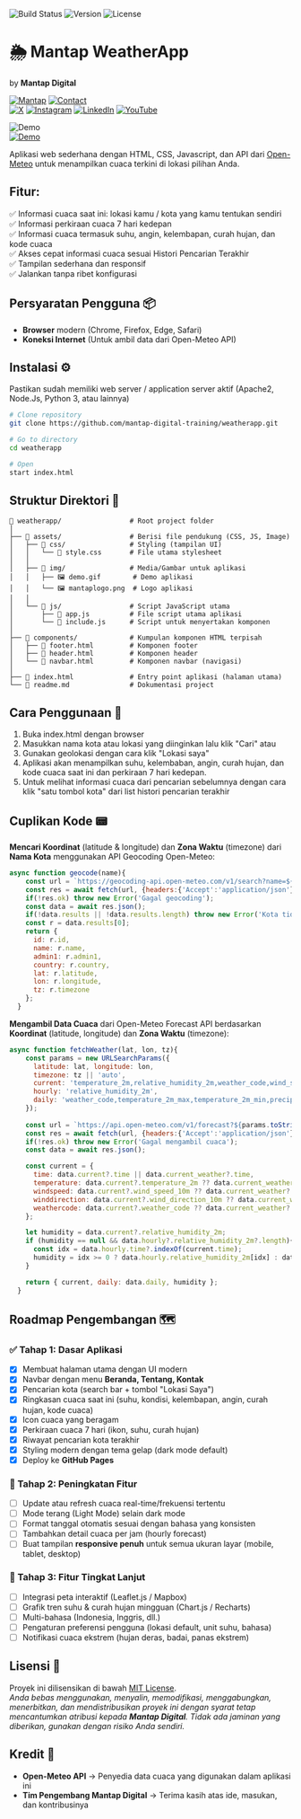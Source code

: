 ![Build Status](https://img.shields.io/badge/build-passing-brightgreen) 
![Version](https://img.shields.io/badge/version-1.0.0-blue)
![License](https://img.shields.io/badge/license-MIT-orange)  
# 🌦️ Mantap WeatherApp 
by **Mantap Digital**  

[![Mantap](https://img.shields.io/badge/Github-181717?style=for-the-badge&logo=github&logoColor=white)](https://github.com/mantap-digital-training)
[![Contact](https://img.shields.io/badge/EMail-info@md.id-FF6B6B?style=for-the-badge&logo=mail.ru&logoColor=white)](mailto:info@md.id)  
[![X](https://img.shields.io/badge/X-000000?style=for-the-badge&logo=x&logoColor=white)](https://x.com/mantapdigital)
[![Instagram](https://img.shields.io/badge/Instagram-E4405F?style=for-the-badge&logo=instagram&logoColor=white)](https://instagram.com/mantapdigital)
[![LinkedIn](https://img.shields.io/badge/LinkedIn-0077B5?style=for-the-badge&logo=linkedin&logoColor=white)](https://linkedin.com/in/mantapdigital)
[![YouTube](https://img.shields.io/badge/YouTube-FF0000?style=for-the-badge&logo=youtube&logoColor=white)](https://youtube.com/@mantapdigital)

![Demo](./assets/img/demo.gif)  
[![Demo](https://img.shields.io/badge/Demo-Visit%20PAGE-blue?style=for-the-badge&logo=google-chrome&logoColor=white)](https://mantap-digital-training.github.io/weatherapp/)  

Aplikasi web sederhana dengan HTML, CSS, Javascript, dan API dari [Open-Meteo](https://open-meteo.com) untuk menampilkan cuaca terkini di lokasi pilihan Anda.  

## Fitur:
✅ Informasi cuaca saat ini: lokasi kamu / kota yang kamu tentukan sendiri  
✅ Informasi perkiraan cuaca 7 hari kedepan  
✅ Informasi cuaca termasuk suhu, angin, kelembapan, curah hujan, dan kode cuaca  
✅ Akses cepat informasi cuaca sesuai Histori Pencarian Terakhir   
✅ Tampilan sederhana dan responsif  
✅ Jalankan tanpa ribet konfigurasi  

## Persyaratan Pengguna 📦 
- **Browser** modern (Chrome, Firefox, Edge, Safari)  
- **Koneksi Internet** (Untuk ambil data dari Open-Meteo API)

## Instalasi ⚙️ 
Pastikan sudah memiliki web server / application server aktif (Apache2, Node.Js, Python 3, atau lainnya)
```bash
# Clone repository
git clone https://github.com/mantap-digital-training/weatherapp.git
```

```bash
# Go to directory
cd weatherapp
```

```bash
# Open
start index.html
```
 
## Struktur Direktori 📂

```plaintext
📂 weatherapp/                 # Root project folder
│
├── 📂 assets/                 # Berisi file pendukung (CSS, JS, Image)
│   ├── 📂 css/                # Styling (tampilan UI)
│   │   └── 🎨 style.css       # File utama stylesheet
│   │
│   ├── 📂 img/                # Media/Gambar untuk aplikasi
│   │   ├── 🖼️ demo.gif        # Demo aplikasi
│   │   └── 🖼️ mantaplogo.png  # Logo aplikasi
│   │
│   └── 📂 js/                 # Script JavaScript utama
│       ├── 📄 app.js          # File script utama aplikasi
│       └── 📄 include.js      # Script untuk menyertakan komponen
│
├── 📂 components/             # Kumpulan komponen HTML terpisah
│   ├── 📄 footer.html         # Komponen footer
│   ├── 📄 header.html         # Komponen header
│   └── 📄 navbar.html         # Komponen navbar (navigasi)
│
├── 📄 index.html              # Entry point aplikasi (halaman utama)
└── 📄 readme.md               # Dokumentasi project
```

## Cara Penggunaan 🚀
1. Buka index.html dengan browser
2. Masukkan nama kota atau lokasi yang diinginkan lalu klik "Cari" atau
3. Gunakan geolokasi dengan cara klik "Lokasi saya"
4. Aplikasi akan menampilkan suhu, kelembaban, angin, curah hujan, dan kode cuaca saat ini dan perkiraan 7 hari kedepan.
5. Untuk melihat informasi cuaca dari pencarian sebelumnya dengan cara klik "satu tombol kota" dari list histori pencarian terakhir

## Cuplikan Kode 📟
**Mencari Koordinat** (latitude & longitude) dan **Zona Waktu** (timezone) dari **Nama Kota** menggunakan API Geocoding Open-Meteo:

```javascript
async function geocode(name){
    const url = `https://geocoding-api.open-meteo.com/v1/search?name=${encodeURIComponent(name)}&count=1&language=id&format=json`;
    const res = await fetch(url, {headers:{'Accept':'application/json'}});
    if(!res.ok) throw new Error('Gagal geocoding');
    const data = await res.json();
    if(!data.results || !data.results.length) throw new Error('Kota tidak ditemukan');
    const r = data.results[0];
    return {
      id: r.id,
      name: r.name,
      admin1: r.admin1,
      country: r.country,
      lat: r.latitude,
      lon: r.longitude,
      tz: r.timezone
    };
  }
```
**Mengambil Data Cuaca** dari Open-Meteo Forecast API berdasarkan **Koordinat** (latitude, longitude) dan **Zona Waktu** (timezone):

```javascript
async function fetchWeather(lat, lon, tz){
    const params = new URLSearchParams({
      latitude: lat, longitude: lon,
      timezone: tz || 'auto',
      current: 'temperature_2m,relative_humidity_2m,weather_code,wind_speed_10m,wind_direction_10m',
      hourly: 'relative_humidity_2m',
      daily: 'weather_code,temperature_2m_max,temperature_2m_min,precipitation_sum'
    });
    
    const url = `https://api.open-meteo.com/v1/forecast?${params.toString()}`;
    const res = await fetch(url, {headers:{'Accept':'application/json'}});
    if(!res.ok) throw new Error('Gagal mengambil cuaca');
    const data = await res.json();

    const current = {
      time: data.current?.time || data.current_weather?.time,
      temperature: data.current?.temperature_2m ?? data.current_weather?.temperature,
      windspeed: data.current?.wind_speed_10m ?? data.current_weather?.windspeed,
      winddirection: data.current?.wind_direction_10m ?? data.current_weather?.winddirection,
      weathercode: data.current?.weather_code ?? data.current_weather?.weathercode
    };

    let humidity = data.current?.relative_humidity_2m;
    if (humidity == null && data.hourly?.relative_humidity_2m?.length){
      const idx = data.hourly.time?.indexOf(current.time);
      humidity = idx >= 0 ? data.hourly.relative_humidity_2m[idx] : data.hourly.relative_humidity_2m[0];
    }

    return { current, daily: data.daily, humidity };
  }
  ```

## Roadmap Pengembangan 🗺️ 

### ✅ Tahap 1: Dasar Aplikasi
- [x] Membuat halaman utama dengan UI modern
- [x] Navbar dengan menu **Beranda, Tentang, Kontak**
- [x] Pencarian kota (search bar + tombol "Lokasi Saya")
- [x] Ringkasan cuaca saat ini (suhu, kondisi, kelembapan, angin, curah hujan, kode cuaca)
- [x] Icon cuaca yang beragam
- [x] Perkiraan cuaca 7 hari (ikon, suhu, curah hujan)
- [x] Riwayat pencarian kota terakhir
- [x] Styling modern dengan tema gelap (dark mode default)
- [x] Deploy ke **GitHub Pages**

### 🚀 Tahap 2: Peningkatan Fitur
- [ ] Update atau refresh cuaca real-time/frekuensi tertentu
- [ ] Mode terang (Light Mode) selain dark mode
- [ ] Format tanggal otomatis sesuai dengan bahasa yang konsisten
- [ ] Tambahkan detail cuaca per jam (hourly forecast)
- [ ] Buat tampilan **responsive penuh** untuk semua ukuran layar (mobile, tablet, desktop)

### 🌟 Tahap 3: Fitur Tingkat Lanjut
- [ ] Integrasi peta interaktif (Leaflet.js / Mapbox)
- [ ] Grafik tren suhu & curah hujan mingguan (Chart.js / Recharts)
- [ ] Multi-bahasa (Indonesia, Inggris, dll.)
- [ ] Pengaturan preferensi pengguna (lokasi default, unit suhu, bahasa)
- [ ] Notifikasi cuaca ekstrem (hujan deras, badai, panas ekstrem)

## Lisensi 📜 
Proyek ini dilisensikan di bawah [MIT License](LICENSE).  
*Anda bebas menggunakan, menyalin, memodifikasi, menggabungkan, menerbitkan, dan mendistribusikan proyek ini dengan syarat tetap mencantumkan atribusi kepada **Mantap Digital**. Tidak ada jaminan yang diberikan, gunakan dengan risiko Anda sendiri.*

## Kredit 🙏
- **Open-Meteo API** → Penyedia data cuaca yang digunakan dalam aplikasi ini
- **Tim Pengembang Mantap Digital** → Terima kasih atas ide, masukan, dan kontribusinya


